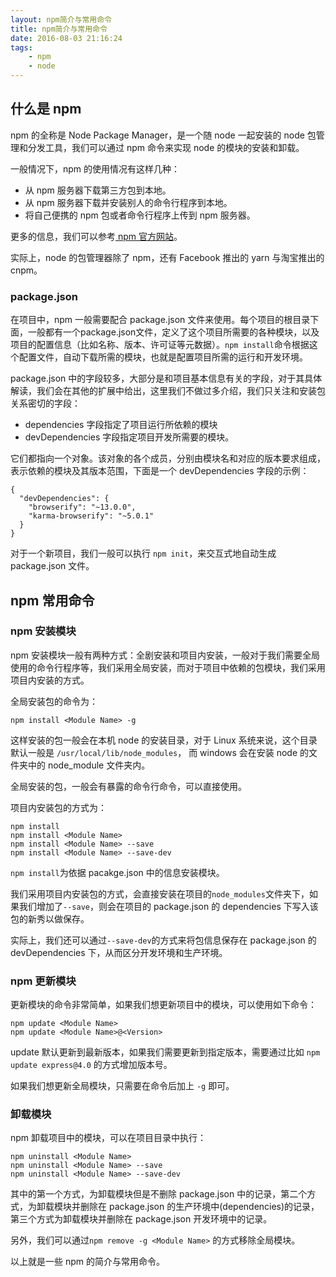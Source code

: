 ```yaml
---
layout: npm简介与常用命令
title: npm简介与常用命令
date: 2016-08-03 21:16:24
tags:
    - npm
    - node
---
```

## 什么是 npm

npm 的全称是 Node Package Manager，是一个随 node 一起安装的 node 包管理和分发工具，我们可以通过 npm 命令来实现 node 的模块的安装和卸载。

一般情况下，npm 的使用情况有这样几种：

* 从 npm 服务器下载第三方包到本地。
* 从 npm 服务器下载并安装别人的命令行程序到本地。
* 将自己便携的 npm 包或者命令行程序上传到 npm 服务器。

更多的信息，我们可以参考[ npm 官方网站](https://www.npmjs.com/)。

实际上，node 的包管理器除了 npm，还有 Facebook 推出的 yarn 与淘宝推出的 cnpm。

### package.json

在项目中，npm 一般需要配合 package.json 文件来使用。每个项目的根目录下面，一般都有一个package.json文件，定义了这个项目所需要的各种模块，以及项目的配置信息（比如名称、版本、许可证等元数据）。`npm install`命令根据这个配置文件，自动下载所需的模块，也就是配置项目所需的运行和开发环境。

package.json 中的字段较多，大部分是和项目基本信息有关的字段，对于其具体解读，我们会在其他的扩展中给出，这里我们不做过多介绍，我们只关注和安装包关系密切的字段：

* dependencies 字段指定了项目运行所依赖的模块
* devDependencies 字段指定项目开发所需要的模块。

它们都指向一个对象。该对象的各个成员，分别由模块名和对应的版本要求组成，表示依赖的模块及其版本范围，下面是一个 devDependencies 字段的示例：

```
{
  "devDependencies": {
    "browserify": "~13.0.0",
    "karma-browserify": "~5.0.1"
  }
}
```

对于一个新项目，我们一般可以执行 `npm init`，来交互式地自动生成 package.json 文件。

## npm 常用命令

### npm 安装模块

npm 安装模块一般有两种方式：全剧安装和项目内安装，一般对于我们需要全局使用的命令行程序等，我们采用全局安装，而对于项目中依赖的包模块，我们采用项目内安装的方式。

全局安装包的命令为：

```
npm install <Module Name> -g
```

这样安装的包一般会在本机 node 的安装目录，对于 Linux 系统来说，这个目录默认一般是 `/usr/local/lib/node_modules`， 而 windows 会在安装 node 的文件夹中的 node_module 文件夹内。

全局安装的包，一般会有暴露的命令行命令，可以直接使用。

项目内安装包的方式为：

```
npm install
npm install <Module Name>
npm install <Module Name> --save
npm install <Module Name> --save-dev
```

`npm install`为依据 pacakge.json 中的信息安装模块。

我们采用项目内安装包的方式，会直接安装在项目的`node_modules`文件夹下，如果我们增加了`--save`，则会在项目的 package.json 的 dependencies 下写入该包的新秀以做保存。

实际上，我们还可以通过`--save-dev`的方式来将包信息保存在 package.json 的 devDependencies 下，从而区分开发环境和生产环境。

### npm 更新模块


更新模块的命令非常简单，如果我们想更新项目中的模块，可以使用如下命令：

```
npm update <Module Name>
npm update <Module Name>@<Version>
```

update 默认更新到最新版本，如果我们需要更新到指定版本，需要通过比如 `npm update express@4.0` 的方式增加版本号。 

如果我们想更新全局模块，只需要在命令后加上 `-g` 即可。

### 卸载模块

npm 卸载项目中的模块，可以在项目目录中执行：

```
npm uninstall <Module Name>
npm uninstall <Module Name> --save
npm uninstall <Module Name> --save-dev
```

其中的第一个方式，为卸载模块但是不删除 package.json 中的记录，第二个方式，为卸载模块并删除在 package.json 的生产环境中(dependencies)的记录，第三个方式为卸载模块并删除在 package.json 开发环境中的记录。

另外，我们可以通过`npm remove -g <Module Name>` 的方式移除全局模块。

以上就是一些 npm 的简介与常用命令。

